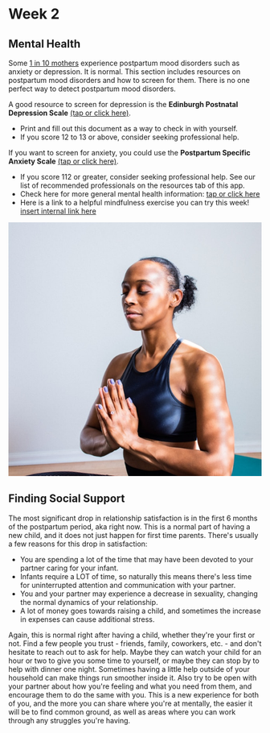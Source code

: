 # Week 2
## Mental Health
Some [1 in 10 mothers](https://www.cdc.gov/reproductivehealth/depression/index.htm) experience postpartum mood disorders such as anxiety or depression. It is normal. This section includes resources on postpartum mood disorders and how to screen for them. There is no one perfect way to detect postpartum mood disorders.

A good resource to screen for depression is the **Edinburgh Postnatal Depression Scale** [(tap or click here)](http://www.perinatalservicesbc.ca/Documents/Resources/HealthPromotion/EPDS/EPDSScoringGuide_March2015.pdf).
- Print and fill out this document as a way to check in with yourself.
- If you score 12 to 13 or above, consider seeking professional help.
  
If you want to screen for anxiety, you could use the **Postpartum Specific Anxiety Scale** [(tap or click here)]().
- If you score 112 or greater, consider seeking professional help.
See our list of recommended professionals on the resources tab of this app.
- Check here for more general mental health information: [tap or click here](https://www.postpartum.net/wp-content/uploads/2014/11/EnglishBrochure.pdf)
- Here is a link to a helpful mindfulness exercise you can try this week! [insert internal link here]()

![Mindfullness Photo](/markdown/weeks/images/Mindfulness-Yoga-Photo.jpg)

## Finding Social Support
The most significant drop in relationship satisfaction is in the first 6 months of the postpartum period, aka right now. This is a normal part of having a new child, and it does not just happen for first time parents. There's usually a few reasons for this drop in satisfaction:
* You are spending a lot of the time that may have been devoted to your partner caring for your infant.
* Infants require a LOT of time, so naturally this means there's less time for uninterrupted attention and communication with your partner.
* You and your partner may experience a decrease in sexuality, changing the normal dynamics of your relationship.
* A lot of money goes towards raising a child, and sometimes the increase in expenses can cause additional stress.

Again, this is normal right after having a child, whether they're your first or not. Find a few people you trust - friends, family, coworkers, etc. - and don't hesitate to reach out to ask for help. Maybe they can watch your child for an hour or two to give you some time to yourself, or maybe they can stop by to help with dinner one night. Sometimes having a little help outside of your household can make things run smoother inside it.
Also try to be open with your partner about how you're feeling and what you need from them, and encourage them to do the same with you. This is a new experience for both of you, and the more you can share where you're at mentally, the easier it will be to find common ground, as well as areas where you can work through any struggles you're having.
